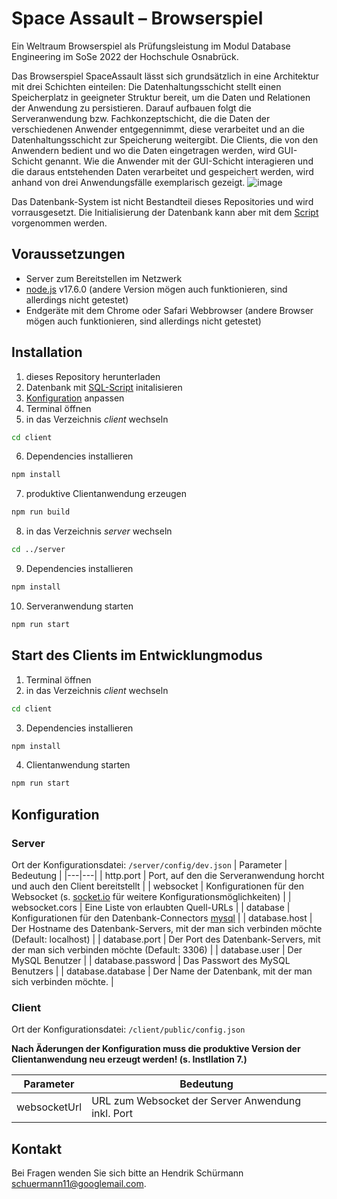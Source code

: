 # Space Assault – Browserspiel

Ein Weltraum Browserspiel als Prüfungsleistung im Modul Database Engineering im SoSe 2022 der Hochschule Osnabrück.

Das Browserspiel SpaceAssault lässt sich grundsätzlich in eine Architektur mit drei Schichten einteilen: Die Datenhaltungsschicht stellt einen Speicherplatz in geeigneter Struktur bereit, um die Daten und Relationen der Anwendung zu persistieren. Darauf aufbauen folgt die Serveranwendung bzw. Fachkonzeptschicht, die die Daten der verschiedenen Anwender entgegennimmt, diese verarbeitet und an die Datenhaltungsschicht zur Speicherung weitergibt. Die Clients, die von den Anwendern bedient und wo die Daten eingetragen werden, wird GUI-Schicht genannt. Wie die Anwender mit der GUI-Schicht interagieren und die daraus entstehenden Daten verarbeitet und gespeichert werden, wird anhand von drei Anwendungsfälle exemplarisch gezeigt. ![image](https://user-images.githubusercontent.com/39601224/160590874-ce77db7f-fa5a-4096-9703-1c1992599a9c.png)

Das Datenbank-System ist nicht Bestandteil dieses Repositories und wird vorrausgesetzt. Die Initialisierung der Datenbank kann aber mit dem [Script](https://github.com/hendrik-Sch/SpaceAssault/blob/master/server/initialise%20database%20Space%20Assault.sql) vorgenommen werden.

## Voraussetzungen
* Server zum Bereitstellen im Netzwerk
* [node.js](https://nodejs.org/) v17.6.0 (andere Version mögen auch funktionieren, sind allerdings nicht getestet)
* Endgeräte mit dem Chrome oder Safari Webbrowser (andere Browser mögen auch funktionieren, sind allerdings nicht getestet)

## Installation
1. dieses Repository herunterladen
2. Datenbank mit [SQL-Script](https://github.com/hendrik-Sch/SpaceAssault/blob/master/server/initialise%20database%20Space%20Assault.sql) initalisieren
3. [Konfiguration](#configuration) anpassen
4. Terminal öffnen
5. in das Verzeichnis *client* wechseln
  ```sh
  cd client
  ```
6. Dependencies installieren
  ```sh
  npm install
  ```
7. produktive Clientanwendung erzeugen
  ```sh
  npm run build
  ```
8. in das Verzeichnis *server* wechseln
  ```sh
  cd ../server
  ```
9. Dependencies installieren
  ```sh
  npm install
  ```
10. Serveranwendung starten
  ```sh
  npm run start
  ```

## Start des Clients im Entwicklungmodus
1. Terminal öffnen
2. in das Verzeichnis *client* wechseln
  ```sh
  cd client
  ```
3. Dependencies installieren
  ```sh
  npm install
  ```
4. Clientanwendung starten
  ```sh
  npm run start
  ```

## <a name="configuration"></a>Konfiguration
### Server
Ort der Konfigurationsdatei: `/server/config/dev.json`
| Parameter | Bedeutung |
|---|---|
| http.port | Port, auf den die Serveranwendung horcht und auch den Client bereitstellt |
| websocket | Konfigurationen für den Websocket (s. [socket.io](https://socket.io/docs/v4/server-options/) für weitere Konfigurationsmöglichkeiten) |
| websocket.cors | Eine Liste von erlaubten Quell-URLs |
| database | Konfigurationen für den Datenbank-Connectors [mysql](https://github.com/mysqljs/mysql#connection-options) |
| database.host | Der Hostname des Datenbank-Servers, mit der man sich verbinden möchte (Default: localhost) |
| database.port | Der Port des Datenbank-Servers, mit der man sich verbinden möchte (Default: 3306) |
| database.user | Der MySQL Benutzer |
| database.password | Das Passwort des MySQL Benutzers |
| database.database | Der Name der Datenbank, mit der man sich verbinden möchte. |

### Client
Ort der Konfigurationsdatei: `/client/public/config.json`

**Nach Äderungen der Konfiguration muss die produktive Version der Clientanwendung neu erzeugt werden! (s. Instllation 7.)**

| Parameter | Bedeutung |
|---|---|
| websocketUrl | URL zum Websocket der Server Anwendung inkl. Port |

## Kontakt
Bei Fragen wenden Sie sich bitte an Hendrik Schürmann schuermann11@googlemail.com.
